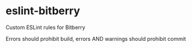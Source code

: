 # eslint-bitberry

Custom ESLint rules for Bitberry

Errors should prohibit build, errors AND warnings should prohibit commit
